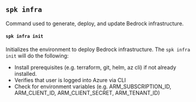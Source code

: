 ## `spk infra`

Command used to generate, deploy, and update Bedrock infrastructure.

#### `spk infra init`

Initializes the environment to deploy Bedrock infrastructure. The `spk infra init` will do the following:

- Install prerequisites (e.g. terraform, git, helm, az cli) if not already installed.
- Verifies that user is logged into Azure via CLI
- Check for environment variables (e.g. ARM_SUBSCRIPTION_ID, ARM_CLIENT_ID, ARM_CLIENT_SECRET, ARM_TENANT_ID)
